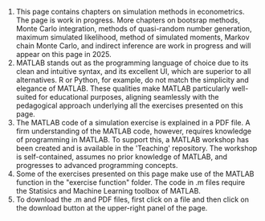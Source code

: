 1. This page contains chapters on simulation methods in econometrics. The page is work in progress. More chapters on bootsrap methods, Monte Carlo integration, methods of quasi-random number generation, maximum simulated likelihood, method of simulated moments, Markov chain Monte Carlo, and indirect inference are work in progress and will appear on this page in 2025.
2. MATLAB stands out as the programming language of choice due to its clean and intuitive syntax, and its excellent UI, which are superior to all alternatives. R or Python, for example, do not match the simplicity and elegance of MATLAB. These qualities make MATLAB particularly well-suited for educational purposes, aligning seamlessly with the pedagogical approach underlying all the exercises presented on this page.
3. The MATLAB code of a simulation exercise is explained in a PDF file. A firm understanding of the MATLAB code, however, requires knowledge of programming in MATLAB. To support this, a MATLAB workshop has been created and is available in the 'Teaching' repository. The workshop is self-contained, assumes no prior knowledge of MATLAB, and progresses to advanced programming concepts.
4. Some of the exercises presented on this page make use of the MATLAB function in the "exercise function" folder. The code in .m files require the Statisics and Machine Learning toolbox of MATLAB.
5. To download the .m and PDF files, first click on a file and then click on the download button at the upper-right panel of the page.

